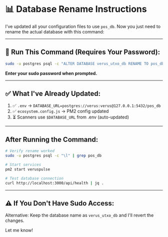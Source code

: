 # 📊 Database Rename Instructions

I've updated all your configuration files to use `pos_db`. Now you just need to rename the actual database with this command:

---

## 🔧 Run This Command (Requires Your Password):

```bash
sudo -u postgres psql -c "ALTER DATABASE verus_utxo_db RENAME TO pos_db;"
```

**Enter your sudo password when prompted.**

---

## ✅ What I've Already Updated:

1. ✅ `.env` → `DATABASE_URL=postgres://verus:verus@127.0.0.1:5432/pos_db`
2. ✅ `ecosystem.config.js` → PM2 config updated
3. ⏳ Scanners use `$DATABASE_URL` from .env (auto-updated)

---

## After Running the Command:

```bash
# Verify rename worked
sudo -u postgres psql -c "\l" | grep pos_db

# Start services
pm2 start veruspulse

# Test database connection
curl http://localhost:3000/api/health | jq .
```

---

## ⚠️ If You Don't Have Sudo Access:

Alternative: Keep the database name as `verus_utxo_db` and I'll revert the changes.

Let me know!

